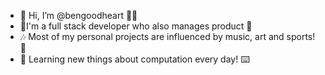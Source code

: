 - 👋 Hi, I’m @bengoodheart 🧑‍💻
-  🥞I'm a full stack developer who also manages product 🎫
- 🎶 Most of my personal projects are influenced by music, art and sports! 🎨 
- 🌱 Learning new things about computation every day! ⌨️
<!---
bengoodheart/bengoodheart is a ✨ special ✨ repository because its `README.md` (this file) appears on your GitHub profile.
You can click the Preview link to take a look at your changes.
--->
